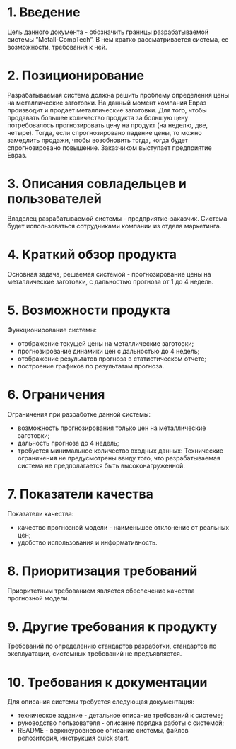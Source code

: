 # 1. Введение
Цель данного документа - обозначить границы разрабатываемой системы “Metall-CompTech”. В нем кратко рассматривается  система, ее возможности, требования к ней. 
# 2. Позиционирование
Разрабатываемая система должна решить проблему определения цены на металлические заготовки. На данный момент компания Евраз производит и продает металлические заготовки. Для того, чтобы продавать большее количество продукта за большую цену потребовалось прогнозировать цену на продукт (на неделю, две, четыре). Тогда, если спрогнозировано падение цены, то можно замедлить продажи, чтобы возобновить тогда, когда будет спрогнозировано повышение. 
Заказчиком выступает предприятие Евраз.
# 3. Описания совладельцев и пользователей
Владелец разрабатываемой системы - предприятие-заказчик. Система будет использоваться сотрудниками компании из отдела маркетинга.
# 4. Краткий обзор продукта
Основная задача, решаемая системой - прогнозирование цены на металлические заготовки, с дальностью прогноза от 1 до 4 недель. 
# 5. Возможности продукта
Функционирование системы: 
* отображение текущей цены на металлические заготовки;
* прогнозирование динамики цен с дальностью до 4 недель;
* отображение результатов прогноза в статистическом отчете;
* построение графиков по результатам прогноза.
# 6. Ограничения
Ограничения при разработке данной системы:
* возможность прогнозирования только цен на металлические заготовки;
* дальность прогноза до 4 недель;
* требуется минимальное количество входных данных:
Технические ограничения не предусмотрены ввиду того, что разрабатываемая система не предполагается быть высоконагруженной.
# 7. Показатели качества
Показатели качества:
* качество прогнозной модели - наименьшее отклонение от реальных цен;
* удобство использования и информативность.
# 8. Приоритизация требований
Приоритетным требованием является обеспечение качества прогнозной модели.
# 9. Другие требования к продукту
Требований по определению стандартов разработки, стандартов по эксплуатации, системных требований не предъявляется.
# 10. Требования к документации
Для описания системы требуется следующая документация: 
* техническое задание - детальное описание требований к системе; 
* руководство пользователя - описание порядка работы с системой; 
* README - верхнеуровневое описание системы, файлов репозитория, инструкция quick start.
















